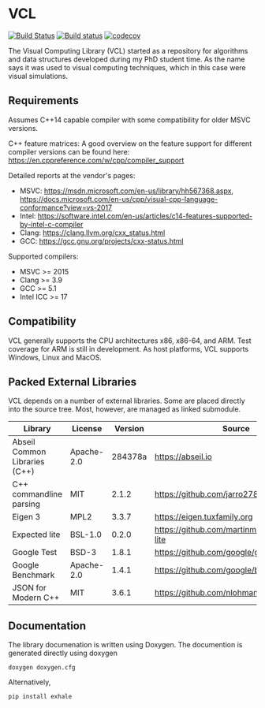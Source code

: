 VCL
===

[![Build Status](https://travis-ci.org/bfierz/vcl.svg?branch=master)](https://travis-ci.org/bfierz/vcl)
[![Build status](https://ci.appveyor.com/api/projects/status/ul6ci6u6t2wgyes7?svg=true)](https://ci.appveyor.com/project/bfierz/vcl)
[![codecov](https://codecov.io/gh/bfierz/vcl/branch/master/graph/badge.svg)](https://codecov.io/gh/bfierz/vcl)

The Visual Computing Library (VCL) started as a repository for algorithms and data structures developed during my PhD student time. As the name says it was used to visual computing techniques, which in this case were visual simulations.

Requirements
------------

Assumes C++14 capable compiler with some compatibility for older MSVC versions.

C++ feature matrices:
A good overview on the feature support for different compiler versions can be found here: https://en.cppreference.com/w/cpp/compiler_support

Detailed reports at the vendor's pages:

* MSVC: https://msdn.microsoft.com/en-us/library/hh567368.aspx, https://docs.microsoft.com/en-us/cpp/visual-cpp-language-conformance?view=vs-2017
* Intel: https://software.intel.com/en-us/articles/c14-features-supported-by-intel-c-compiler
* Clang: https://clang.llvm.org/cxx_status.html
* GCC: https://gcc.gnu.org/projects/cxx-status.html

Supported compilers:

* MSVC >= 2015
* Clang >= 3.9
* GCC >= 5.1
* Intel ICC >= 17

Compatibility
-------------

VCL generally supports the CPU architectures x86, x86-64, and ARM. Test coverage for ARM is still in development.
As host platforms, VCL supports Windows, Linux and MacOS.

Packed External Libraries
--------------------------

VCL depends on a number of external libraries. Some are placed directly into the source tree.
Most, however, are managed as linked submodule.

| Library                       | License    | Version  | Source                                       | Notes                     |
|-------------------------------|------------|----------|----------------------------------------------|---------------------------|
| Abseil Common Libraries (C++) | Apache-2.0 | 284378a  | https://abseil.io                            | Release 20181200 + bugfix |
| C++ commandline parsing       | MIT        | 2.1.2    | https://github.com/jarro2783/cxxopts         | In source tree            |
| Eigen 3                       | MPL2       | 3.3.7    | https://eigen.tuxfamily.org                  |                           |
| Expected lite                 | BSL-1.0    | 0.2.0    | https://github.com/martinmoene/expected-lite | In source tree            |
| Google Test                   | BSD-3      | 1.8.1    | https://github.com/google/googletest         |                           |
| Google Benchmark              | Apache-2.0 | 1.4.1    | https://github.com/google/benchmark          |                           |
| JSON for Modern C++           | MIT        | 3.6.1    | https://github.com/nlohmann/json             |                           |

Documentation
-------------

The library documenation is written using Doxygen. The documention is generated directly using doxygen

    doxygen doxygen.cfg

Alternatively, 

    pip install exhale
